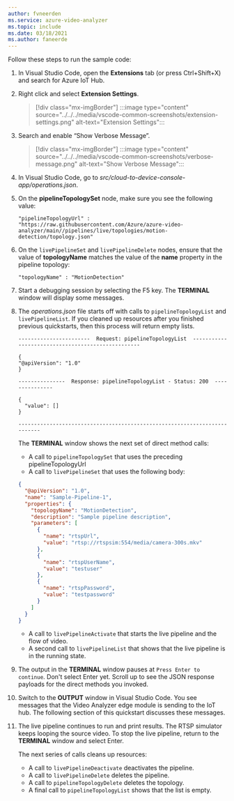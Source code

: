 ```yaml
---
author: fvneerden
ms.service: azure-video-analyzer
ms.topic: include
ms.date: 03/18/2021
ms.author: faneerde
---
```


Follow these steps to run the sample code:

1. In Visual Studio Code, open the **Extensions** tab (or press Ctrl+Shift+X) and search for Azure IoT Hub.
1. Right click and select **Extension Settings**.

   > [!div class="mx-imgBorder"]
   > :::image type="content" source="../../../media/vscode-common-screenshots/extension-settings.png" alt-text="Extension Settings":::

1. Search and enable “Show Verbose Message”.

   > [!div class="mx-imgBorder"]
   > :::image type="content" source="../../../media/vscode-common-screenshots/verbose-message.png" alt-text="Show Verbose Message":::

1. In Visual Studio Code, go to _src/cloud-to-device-console-app/operations.json_.
1. On the **pipelineTopologySet** node, make sure you see the following value:

   ```
   "pipelineTopologyUrl" : "https://raw.githubusercontent.com/Azure/azure-video-analyzer/main//pipelines/live/topologies/motion-detection/topology.json"
   ```

1. On the `livePipelineSet` and `livePipelineDelete` nodes, ensure that the value of **topologyName** matches the value of the **name** property in the pipeline topology:

   `"topologyName" : "MotionDetection"`

1. Start a debugging session by selecting the F5 key. The **TERMINAL** window will display some messages.
1. The _operations.json_ file starts off with calls to `pipelineTopologyList` and `livePipelineList`. If you cleaned up resources after you finished previous quickstarts, then this process will return empty lists.

   ```
   -----------------------  Request: pipelineTopologyList  --------------------------------------------------

   {
   "@apiVersion": "1.0"
   }

   ---------------  Response: pipelineTopologyList - Status: 200  ---------------

   {
     "value": []
   }

   --------------------------------------------------------------------------

   ```

   The **TERMINAL** window shows the next set of direct method calls:

   - A call to `pipelineTopologySet` that uses the preceding pipelineTopologyUrl
   - A call to `livePipelineSet` that uses the following body:

   ```json
   {
     "@apiVersion": "1.0",
     "name": "Sample-Pipeline-1",
     "properties": {
       "topologyName": "MotionDetection",
       "description": "Sample pipeline description",
       "parameters": [
         {
           "name": "rtspUrl",
           "value": "rtsp://rtspsim:554/media/camera-300s.mkv"
         },
         {
           "name": "rtspUserName",
           "value": "testuser"
         },
         {
           "name": "rtspPassword",
           "value": "testpassword"
         }
       ]
     }
   }
   ```

   - A call to `livePipelineActivate` that starts the live pipeline and the flow of video.
   - A second call to `livePipelineList` that shows that the live pipeline is in the running state.

1. The output in the **TERMINAL** window pauses at `Press Enter to continue`. Don't select Enter yet. Scroll up to see the JSON response payloads for the direct methods you invoked.
1. Switch to the **OUTPUT** window in Visual Studio Code. You see messages that the Video Analyzer edge module is sending to the IoT hub. The following section of this quickstart discusses these messages.
1. The live pipeline continues to run and print results. The RTSP simulator keeps looping the source video. To stop the live pipeline, return to the **TERMINAL** window and select Enter.

   The next series of calls cleans up resources:

   - A call to `livePipelineDeactivate` deactivates the pipeline.
   - A call to `livePipelineDelete` deletes the pipeline.
   - A call to `pipelineTopologyDelete` deletes the topology.
   - A final call to `pipelineTopologyList` shows that the list is empty.
